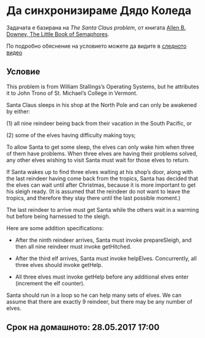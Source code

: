 # Да синхронизираме Дядо Коледа

Задачата е базирана на *The Santa Claus problem*, от книгата [Allen B. Downey, The Little Book of Semaphores](http://www.greenteapress.com/semaphores/downey08semaphores.pdf).

По подробно обяснение на условието можете да видите в [следното видео](https://www.youtube.com/watch?v=pqO6tKN2lc4)

## Условие

This problem is from William Stallings’s Operating Systems, but he attributes it to John Trono of St. Michael’s College in Vermont.

Santa Claus sleeps in his shop at the North Pole and can only be
awakened by either:

(1) all nine reindeer being back from their vacation in the South Pacific, or 

(2) some of the elves having difficulty
making toys; 

To allow Santa to get some sleep, the elves can only
wake him when three of them have problems. When three elves are
having their problems solved, any other elves wishing to visit Santa
must wait for those elves to return. 

If Santa wakes up to find three
elves waiting at his shop’s door, along with the last reindeer having
come back from the tropics, Santa has decided that the elves can
wait until after Christmas, because it is more important to get his
sleigh ready. (It is assumed that the reindeer do not want to leave
the tropics, and therefore they stay there until the last possible moment.) 

The last reindeer to arrive must get Santa while the others
wait in a warming hut before being harnessed to the sleigh.

Here are some addition specifications:
* After the ninth reindeer arrives, Santa must invoke prepareSleigh, and
then all nine reindeer must invoke getHitched.

* After the third elf arrives, Santa must invoke helpElves. Concurrently,
all three elves should invoke getHelp.
* All three elves must invoke getHelp before any additional elves enter
(increment the elf counter).

Santa should run in a loop so he can help many sets of elves. We can assume
that there are exactly 9 reindeer, but there may be any number of elves.

## Срок на домашното: 28.05.2017 17:00
